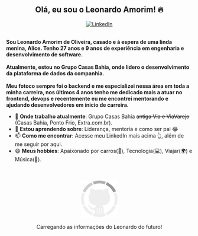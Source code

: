 <div>
    <div align=center>
        <h2>Olá, eu sou o Leonardo Amorim! 🔥</h2>
    </div>
    <div align=center>
        <a href="https://www.linkedin.com/in/leonardo-amorim-de-oliveira-18a789106/" target="_blank"><img src="https://img.shields.io/badge/Linkedin-0077b5?style=flat&logo=linkedin" alt="LinkedIn" /></a>
    </div>
    <div align=left>
        <br>
        <p>
            <strong>
                Sou Leonardo Amorim de Oliveira, casado e à espera de uma linda menina, Alice. Tenho 27 anos e 9 anos de experiência em engenharia e desenvolvimento de software.<br><br>
                Atualmente, estou no Grupo Casas Bahia, onde lidero o desenvolvimento da plataforma de dados da companhia.<br><br>
                Meu fotoco sempre foi o backend e me especializei nessa área em toda a minha carreira, nos últimos 4 anos tenho me dedicado mais a atuar no frontend, devops e recentemente eu me encontrei mentorando e ajudando desenvolvedores em ínicio de carreira.
            </strong>
        </p>
        <ul>
            <li>🌱 <b>Onde trabalho atualmente</b>: Grupo Casas Bahia <s>antiga Via e ViaVarejo</s> (Casas Bahia, Ponto Frio, Extra.com.br).</li>
            <li>🎯 <b>Estou aprendendo sobre</b>: Liderança, mentoria e como ser pai 😂 </li>
            <li>📫 <b>Como me encontrar</b>: Acesse meu LinkedIn mais acima 👆, além de me seguir por aqui.</li>
            <li>😄 <b>Meus hobbies</b>: Apaixonado por carros(🚗), Tecnologia(💻), Viajar(🌍) e Música(🎸).</li>
        </ul>
    </div>
    <div align=center>
        <br><br>
        <img src="https://raw.githubusercontent.com/AhmedFathyDev/AhmedFathyDev/main/GitHub.gif" alt="GitHub Octocat Logo" height="100">
        <p>Carregando as informações do Leonardo do futuro!</p>
    </div>
</div>
